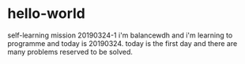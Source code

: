 # hello-world
self-learning mission 20190324-1
i'm balancewdh and i'm learning to programme and today is 20190324.
today is the first day and there are many problems reserved to be solved.

